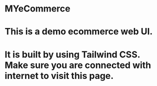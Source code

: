 # MYeCommerce

# This is a demo ecommerce web UI.
# It is built by using Tailwind CSS. Make sure you are connected with internet to visit this page.
